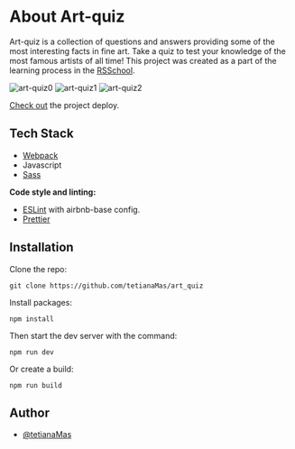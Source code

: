 # About Art-quiz

Art-quiz is a collection of questions and answers providing some of the most interesting facts in fine art. Take a quiz to test your knowledge of the most famous artists of all time! This project was created as a part of the learning process in the [RSSchool](https://rs.school/).

![art-quiz0](https://user-images.githubusercontent.com/76964682/170358367-f0063872-5b2e-48c8-91b0-3c11c235ede4.JPG)
![art-quiz1](https://user-images.githubusercontent.com/76964682/170358401-34fbb706-199e-49f7-8628-6bc5f5c6d307.JPG)
![art-quiz2](https://user-images.githubusercontent.com/76964682/170358435-9268e889-3e6c-4777-ba9e-d89a73fb4a7c.JPG)

[Check out](https://art-quiz-tetianamas.netlify.app) the project deploy.

## Tech Stack

- [Webpack](https://webpack.js.org/)
- Javascript
- [Sass](https://sass-lang.com/)

**Code style and linting:**

- [ESLint](https://eslint.org/) with airbnb-base config.
- [Prettier](https://prettier.io/)

## Installation

Clone the repo:

```
git clone https://github.com/tetianaMas/art_quiz
```

Install packages:

```
npm install
```

Then start the dev server with the command:

```
npm run dev
```

Or create a build:

```
npm run build
```

## Author

- [@tetianaMas](https://www.github.com/tetianaMas)
